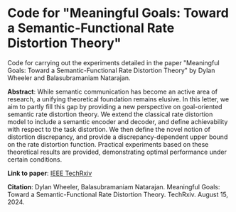# Code for "Meaningful Goals: Toward a Semantic-Functional Rate Distortion Theory"

Code for carrying out the experiments detailed in the paper "Meaningful Goals: Toward a Semantic-Functional Rate Distortion Theory" by Dylan Wheeler and Balasubramaniam Natarajan.

**Abstract**: While semantic communication has become an active area of research, a unifying theoretical foundation remains elusive. In this letter, we aim to partly fill this gap by providing a new perspective on goal-oriented semantic rate distortion theory. We extend the classical rate distortion model to include a semantic encoder and decoder, and define achievability with respect to the task distortion. We then define the novel notion of distortion discrepancy, and provide a discrepancy-dependent upper bound on the rate distortion function. Practical experiments based on these theoretical results are provided, demonstrating optimal performance under certain conditions.

**Link to paper**: [IEEE TechRxiv](https://www.techrxiv.org/users/800335/articles/1215095-meaningful-goals-toward-a-semantic-functional-rate-distortion-theory)

**Citation**: Dylan Wheeler, Balasubramaniam Natarajan. Meaningful Goals: Toward a Semantic-Functional Rate Distortion Theory. TechRxiv. August 15, 2024.
